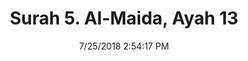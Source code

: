 ---
title       : "Surah 5. Al-Maida, Ayah 13"
date        : 7/25/2018 2:54:17 PM
draft       : false
type        : "quran"
layout      : "compare"
BookCode    : "CMP"
SurahNumber : "5"
AyahNumber  : "13"
TotalAyah   : "120"
---